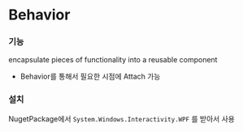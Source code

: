 # Behavior
### 기능
encapsulate pieces of functionality into a reusable component
- Behavior를 통해서 필요한 시점에 Attach 가능

### 설치
NugetPackage에서 `System.Windows.Interactivity.WPF` 를 받아서 사용
